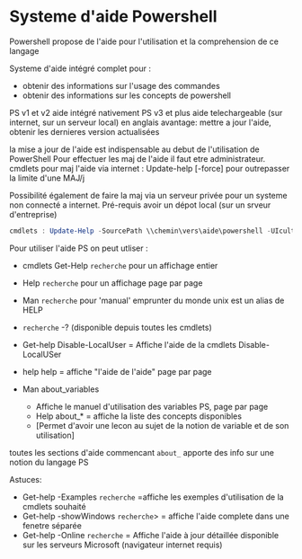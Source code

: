 # Systeme d'aide Powershell

Powershell propose de l'aide pour l'utilisation et la comprehension de ce langage

Systeme d'aide intégré complet pour :

- obtenir des informations sur l'usage des commandes
- obtenir des informations sur les concepts de powershell

PS v1 et v2 aide intégré nativement
PS v3 et plus aide telechargeable (sur internet, sur un serveur local) en anglais
avantage: mettre a jour l'aide, obtenir les dernieres version actualisées

la mise a jour de l'aide est indispensable au debut de l'utilisation de PowerShell
Pour effectuer les maj de l'aide il faut etre administrateur.
cmdlets pour maj l'aide via internet : Update-help [-force] pour outrepasser la limite d'une MAJ/j

Possibilité également de faire la maj via un serveur privée pour un systeme non connecté a internet.
Pré-requis avoir un dépot local (sur un srveur d'entreprise)

```Powershell
cmdlets : Update-Help -SourcePath \\chemin\vers\aide\powershell -UIculture enen-US -credential
```

Pour utiliser l'aide PS on peut utliser :

- cmdlets Get-Help `recherche` pour un affichage entier
- Help `recherche` pour un affichage page par page
- Man `recherche` pour 'manual' emprunter du monde unix est un alias de HELP
- `recherche` -? (disponible depuis toutes les cmdlets)

- Get-help Disable-LocalUser = Affiche l'aide de la cmdlets Disable-LocalUSer
- help help = affiche "l'aide de l'aide" page par page
- Man about_variables
  - Affiche le manuel d'utilisation des variables PS, page par page
  - Help about_* = affiche la liste des concepts disponibles
  - [Permet d'avoir une lecon au sujet de la notion de variable et de son utilisation]

toutes les sections d'aide commencant `about_` apporte des info sur une notion du langage PS

Astuces:

- Get-help -Examples `recherche` =affiche les exemples d'utilisation de la cmdlets souhaité
- Get-help -showWindows `recherche`> = affiche l'aide complete dans une fenetre séparée
- Get-help -Online `recherche` = Affiche l'aide à jour détaillée disponible sur les serveurs Microsoft (navigateur internet requis)
